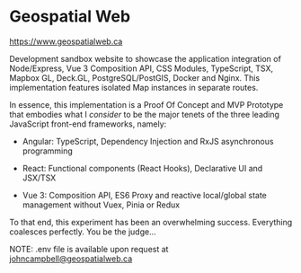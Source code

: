 # Geospatial Web

https://www.geospatialweb.ca

Development sandbox website to showcase the application integration of Node/Express, Vue 3 Composition API, CSS Modules, TypeScript, TSX, Mapbox GL, Deck.GL, PostgreSQL/PostGIS, Docker and Nginx. This implementation features isolated Map instances in separate routes.

In essence, this implementation is a Proof Of Concept and MVP Prototype that embodies what I *consider* to be the major tenets of the three leading JavaScript front-end frameworks, namely:

* Angular: TypeScript, Dependency Injection and RxJS asynchronous programming

* React: Functional components (React Hooks), Declarative UI and JSX/TSX

* Vue 3: Composition API, ES6 Proxy and reactive local/global state management without Vuex, Pinia or Redux

To that end, this experiment has been an overwhelming success. Everything coalesces perfectly. You be the judge...

NOTE: .env file is available upon request at johncampbell@geospatialweb.ca
